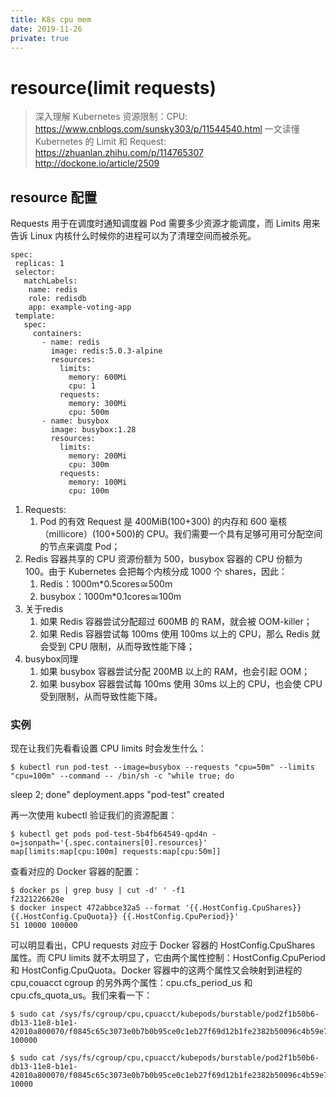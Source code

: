 ```yaml
---
title: K8s cpu mem
date: 2019-11-26
private: true
---
```

# resource(limit requests)

> 深入理解 Kubernetes 资源限制：CPU: https://www.cnblogs.com/sunsky303/p/11544540.html
> 一文读懂Kubernetes 的 Limit 和 Request: https://zhuanlan.zhihu.com/p/114765307
> http://dockone.io/article/2509
## resource 配置
Requests 用于在调度时通知调度器 Pod 需要多少资源才能调度，而 Limits 用来告诉 Linux 内核什么时候你的进程可以为了清理空间而被杀死。

    spec:
     replicas: 1
     selector:
       matchLabels:
        name: redis
        role: redisdb
        app: example-voting-app
     template:
       spec:
         containers:
           - name: redis
             image: redis:5.0.3-alpine
             resources:
               limits:
                 memory: 600Mi
                 cpu: 1
               requests:
                 memory: 300Mi
                 cpu: 500m
           - name: busybox
             image: busybox:1.28
             resources:
               limits:
                 memory: 200Mi
                 cpu: 300m
               requests:
                 memory: 100Mi
                 cpu: 100m

1. Requests: 
    1. Pod 的有效 Request 是 400MiB(100+300) 的内存和 600 毫核（millicore）(100+500)的 CPU。我们需要一个具有足够可用可分配空间的节点来调度 Pod；
1. Redis 容器共享的 CPU 资源份额为 500，busybox 容器的 CPU 份额为 100。由于 Kubernetes 会把每个内核分成 1000 个 shares，因此：
    1. Redis：1000m*0.5cores≅500m
    2. busybox：1000m*0.1cores≅100m
2. 关于redis
    1. 如果 Redis 容器尝试分配超过 600MB 的 RAM，就会被 OOM-killer；
    2. 如果 Redis 容器尝试每 100ms 使用 100ms 以上的 CPU，那么 Redis 就会受到 CPU 限制，从而导致性能下降；
3. busybox同理
    1. 如果 busybox 容器尝试分配 200MB 以上的 RAM，也会引起 OOM；
    2. 如果 busybox 容器尝试每 100ms 使用 30ms 以上的 CPU，也会使 CPU 受到限制，从而导致性能下降。

### 实例
现在让我们先看看设置 CPU limits 时会发生什么：

    $ kubectl run pod-test --image=busybox --requests "cpu=50m" --limits "cpu=100m" --command -- /bin/sh -c "while true; do
sleep 2; done"
    deployment.apps "pod-test" created
 
再一次使用 kubectl 验证我们的资源配置：

    $ kubectl get pods pod-test-5b4fb64549-qpd4n -o=jsonpath='{.spec.containers[0].resources}'
    map[limits:map[cpu:100m] requests:map[cpu:50m]]
 
查看对应的 Docker 容器的配置：

    $ docker ps | grep busy | cut -d' ' -f1
    f2321226620e
    $ docker inspect 472abbce32a5 --format '{{.HostConfig.CpuShares}} {{.HostConfig.CpuQuota}} {{.HostConfig.CpuPeriod}}'
    51 10000 100000
 
可以明显看出，CPU requests 对应于 Docker 容器的 HostConfig.CpuShares 属性。而 CPU limits 就不太明显了，它由两个属性控制：HostConfig.CpuPeriod 和 HostConfig.CpuQuota。Docker 容器中的这两个属性又会映射到进程的 cpu,couacct cgroup 的另外两个属性：cpu.cfs_period_us 和 cpu.cfs_quota_us。我们来看一下：

    $ sudo cat /sys/fs/cgroup/cpu,cpuacct/kubepods/burstable/pod2f1b50b6-db13-11e8-b1e1-42010a800070/f0845c65c3073e0b7b0b95ce0c1eb27f69d12b1fe2382b50096c4b59e78cdf71/cpu.cfs_period_us
    100000
    
    $ sudo cat /sys/fs/cgroup/cpu,cpuacct/kubepods/burstable/pod2f1b50b6-db13-11e8-b1e1-42010a800070/f0845c65c3073e0b7b0b95ce0c1eb27f69d12b1fe2382b50096c4b59e78cdf71/cpu.cfs_quota_us
    10000